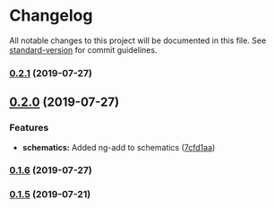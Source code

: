 # Changelog

All notable changes to this project will be documented in this file. See [standard-version](https://github.com/conventional-changelog/standard-version) for commit guidelines.

### [0.2.1](https://github.com/richpauly13/easy/compare/v0.2.0...v0.2.1) (2019-07-27)



## [0.2.0](https://github.com/richpauly13/easy/compare/v0.1.6...v0.2.0) (2019-07-27)


### Features

* **schematics:** Added ng-add to schematics ([7cfd1aa](https://github.com/richpauly13/easy/commit/7cfd1aa))



### [0.1.6](https://github.com/richpauly13/easy/compare/v0.1.5...v0.1.6) (2019-07-27)



### [0.1.5](https://github.com/richpauly13/easy/compare/v0.1.4...v0.1.5) (2019-07-21)

